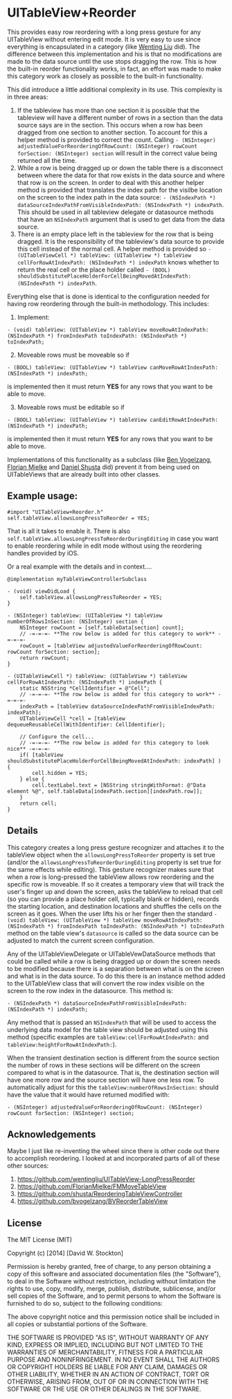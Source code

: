 # UITableView+Reorder

This provides easy row reordering with a long press gesture for any UITableView without entering edit mode. It is very easy to use since everything is encapsulated in a category (like [Wenting Liu](https://github.com/wentingliu) did). The difference between this implementation and his is that no modifications are made to the data source until the use stops dragging the row. This is how the built-in reorder functionality works, in fact, an effort was made to make this category work as closely as possible to the built-in functionality.

This did introduce a little additional complexity in its use. This complexity is in three areas:

1. If the tableview has more than one section it is possible that the tableview will have a different number of rows in a section than the data source says are in the section. This occurs when a row has been dragged from one section to another section. To account for this a helper method is provided to correct the count. Calling `- (NSInteger) adjustedValueForReorderingOfRowCount: (NSInteger) rowCount forSection: (NSInteger) section` will result in the correct value being returned all the time.
2. While a row is being dragged up or down the table there is a disconnect between where the data for that row exists in the data source and where that row is on the screen. In order to deal with this another helper method is provided that translates the index path for the visilbe location on the screen to the index path in the data source: `- (NSIndexPath *) dataSourceIndexPathFromVisibleIndexPath: (NSIndexPath *) indexPath`. This should be used in all tableview delegate or datasource methods that have an `NSIndexPath` argument that is used to get data from the data source.
3. There is an empty place left in the tableview for the row that is being dragged. It is the responsibility of the tableview's data source to provide this cell instead of the normal cell. A helper method is provided so `- (UITableViewCell *) tableView: (UITableView *) tableView cellForRowAtIndexPath: (NSIndexPath *) indexPath` knows whether to return the real cell or the place holder called `- (BOOL) shouldSubstitutePlaceHolderForCellBeingMovedAtIndexPath: (NSIndexPath *) indexPath`.

Everything else that is done is identical to the configuration needed for having row reordering through the built-in methodology. This includes:

1. Implement:

````
- (void) tableView: (UITableView *) tableView moveRowAtIndexPath: (NSIndexPath *) fromIndexPath toIndexPath: (NSIndexPath *) toIndexPath;
````

2. Moveable rows must be moveable so if

````
- (BOOL) tableView: (UITableView *) tableView canMoveRowAtIndexPath: (NSIndexPath *) indexPath;
````

is implemented then it must return **YES** for any rows that you want to be able to move.

3. Moveable rows must be editable so if

````
- (BOOL) tableView: (UITableView *) tableView canEditRowAtIndexPath: (NSIndexPath *) indexPath;
````

is implemented then it must return **YES** for any rows that you want to be able to move.



Implementations of this functionality as a subclass (like [Ben Vogelzang](https://github.com/bvogelzang), [Florian Mielke](https://github.com/FlorianMielke) and [Daniel Shusta](https://github.com/shusta) did) prevent it from being used on UITableViews that are already built into other classes.

## Example usage:

````
#import "UITableView+Reorder.h"
self.tableView.allowsLongPressToReorder = YES;
````

That is all it takes to enable it. There is also `self.tableView.allowsLongPressToReorderDuringEditing` in case you want to enable reordering while in edit mode without using the reordering handles provided by iOS.

Or a real example with the details and in context....

````
@implementation myTableViewControllerSubclass

- (void) viewDidLoad {
    self.tableView.allowsLongPressToReorder = YES;
}

- (NSInteger) tableView: (UITableView *) tableView numberOfRowsInSection: (NSInteger) section {
    NSInteger rowCount = [self.tableData[section] count];
    // -=-=-=- **The row below is added for this category to work** -=-=-=-
    rowCount = [tableView adjustedValueForReorderingOfRowCount: rowCount forSection: section];
    return rowCount;
}

- (UITableViewCell *) tableView: (UITableView *) tableView cellForRowAtIndexPath: (NSIndexPath *) indexPath {
    static NSString *CellIdentifier = @"Cell";
    // -=-=-=- **The row below is added for this category to work** -=-=-=-
    indexPath = [tableView dataSourceIndexPathFromVisibleIndexPath: indexPath];
    UITableViewCell *cell = [tableView dequeueReusableCellWithIdentifier: CellIdentifier];
    
    // Configure the cell...
    // -=-=-=- **The row below is added for this category to look nice** -=-=-=-
    if( [tableView shouldSubstitutePlaceHolderForCellBeingMovedAtIndexPath: indexPath] ) {
        cell.hidden = YES;
    } else {
        cell.textLabel.text = [NSString stringWithFormat: @"Data element %@", self.tableData[indexPath.section][indexPath.row]];
    }
    return cell;
}
````

## Details

This category creates a long press gesture recognizer and attaches it to the tableView object when the `allowsLongPressToReorder` property is set true (and/or the `allowsLongPressToReorderDuringEditing` property is set true for the same effects while editing).
This gesture recognizer makes sure that when a row is long-pressed the
tableView allows row reordering and the specific row is moveable. If so it
creates a temporary view that will track the user's finger up and down the
screen, asks the tableView to reload that cell (so you can provide a place
holder cell, typically blank or hidden), records the starting location, 
and destination locations and shuffles the cells on the screen as it goes.
When the user lifts his or her finger then the standard `- (void) tableView: (UITableView *) tableView moveRowAtIndexPath: (NSIndexPath *) fromIndexPath toIndexPath: (NSIndexPath *) toIndexPath` method on the table view's `datasource` is called
so the data source can be adjusted to match the current screen configuration.

Any of the UITableViewDelegate or UITableVewDataSource methods that could be called while a row is being dragged up or down the screen needs to be modified because there is a separation between what is on the screen and what is in the data source. To do this there is an instance method added to the UITableView class that will convert the row index visible on the screen to the row index in the datasource. This method is:

````
- (NSIndexPath *) dataSourceIndexPathFromVisibleIndexPath: (NSIndexPath *) indexPath;
````

Any method that is passed an `NSIndexPath` that will be used to access the underlying data model for the table view should be adjusted using this method (specific examples are `tableView:cellForRowAtIndexPath:` and `tableView:heightForRowAtIndexPath:`).

When the transient destination section is different from the source section the number of rows in these sections will be different on the screen compared to what is in the datasource. That is, the destination section will have one more row and the source section will have one less row.
To automatically adjust for this the `tableView:numberOfRowsInSection:` should have the value that it would have returned modified with:

````
- (NSInteger) adjustedValueForReorderingOfRowCount: (NSInteger) rowCount forSection: (NSInteger) section;
````

## Acknowledgements

Maybe I just like re-inventing the wheel since there is other code out there to accomplish reordering. I looked at and incorporated parts of all of these other sources:

1. https://github.com/wentingliu/UITableView-LongPressReorder
2. https://github.com/FlorianMielke/FMMoveTableView
3. https://github.com/shusta/ReorderingTableViewController
4. https://github.com/bvogelzang/BVReorderTableView

## License

The MIT License (MIT)

Copyright (c) [2014] [David W. Stockton]

Permission is hereby granted, free of charge, to any person obtaining a copy
of this software and associated documentation files (the "Software"), to deal
in the Software without restriction, including without limitation the rights
to use, copy, modify, merge, publish, distribute, sublicense, and/or sell
copies of the Software, and to permit persons to whom the Software is
furnished to do so, subject to the following conditions:

The above copyright notice and this permission notice shall be included in all
copies or substantial portions of the Software.

THE SOFTWARE IS PROVIDED "AS IS", WITHOUT WARRANTY OF ANY KIND, EXPRESS OR
IMPLIED, INCLUDING BUT NOT LIMITED TO THE WARRANTIES OF MERCHANTABILITY,
FITNESS FOR A PARTICULAR PURPOSE AND NONINFRINGEMENT. IN NO EVENT SHALL THE
AUTHORS OR COPYRIGHT HOLDERS BE LIABLE FOR ANY CLAIM, DAMAGES OR OTHER
LIABILITY, WHETHER IN AN ACTION OF CONTRACT, TORT OR OTHERWISE, ARISING FROM,
OUT OF OR IN CONNECTION WITH THE SOFTWARE OR THE USE OR OTHER DEALINGS IN THE
SOFTWARE.
